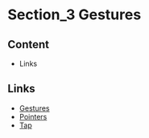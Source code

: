 # Section_3 Gestures

## Content

- Links

## Links

- [Gestures](https://flutter.dev/docs/development/ui/advanced/gestures)
- [Pointers](https://flutter.dev/docs/development/ui/advanced/gestures#pointers)
- [Tap](https://flutter.dev/docs/development/ui/advanced/gestures#gestures)